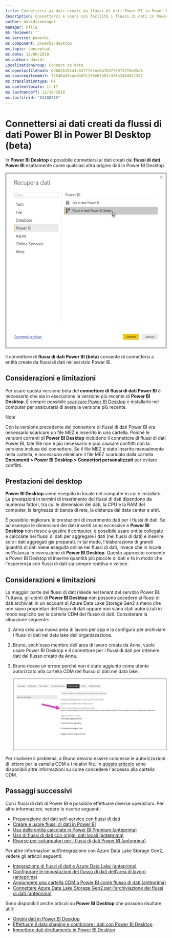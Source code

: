 ```yaml
---
title: Connettersi ai dati creati da flussi di dati Power BI in Power BI Desktop (beta)
description: Connettersi e usare con facilità i flussi di dati in Power BI Desktop
author: davidiseminger
manager: kfile
ms.reviewer: ''
ms.service: powerbi
ms.component: powerbi-desktop
ms.topic: conceptual
ms.date: 12/06/2018
ms.author: davidi
LocalizationGroup: Connect to data
ms.openlocfilehash: 6d602b19141c6277fe7ec6a7627749f57f6e25a6
ms.sourcegitcommit: f25464d5cae46691130eb7b02c33f42404011357
ms.translationtype: HT
ms.contentlocale: it-IT
ms.lasthandoff: 12/10/2018
ms.locfileid: "53180715"
---
```

# <a name="connect-to-data-created-by-power-bi-dataflows-in-power-bi-desktop-beta"></a>Connettersi ai dati creati da flussi di dati Power BI in Power BI Desktop (beta)
In **Power BI Desktop** è possibile connettersi ai dati creati dai **flussi di dati Power BI** esattamente come qualsiasi altra origine dati in Power BI Desktop.

![Connettersi ai flussi di dati](media/desktop-connect-dataflows/connect-dataflows_01.png)

Il connettore di **flussi di dati Power BI (beta)** consente di connettersi a entità create da flussi di dati nel servizio Power BI. 

## <a name="considerations-and-limitations"></a>Considerazioni e limitazioni

Per usare questa versione beta del **connettore di flussi di dati Power BI** è necessario che sia in esecuzione la versione più recente di **Power BI Desktop**. È sempre possibile [scaricare Power BI Desktop](desktop-get-the-desktop.md) e installarlo nel computer per assicurarsi di avere la versione più recente.  

> [!NOTE]
> Con la versione precedente del connettore di flussi di dati Power BI era necessario scaricare un file MEZ e inserirlo in una cartella. Poiché le versioni correnti di **Power BI Desktop** includono il connettore di flussi di dati Power BI, tale file non è più necessario e può causare conflitti con la versione inclusa del connettore. Se il file MEZ è stato inserito manualmente nella cartella, è *necessario* eliminare il file MEZ scaricato dalla cartella **Documenti > Power BI Desktop > Connettori personalizzati** per evitare conflitti. 

## <a name="desktop-performance"></a>Prestazioni del desktop
**Power BI Desktop** viene eseguito in locale nel computer in cui è installato. Le prestazioni in termini di inserimento dei flussi di dati dipendono da numerosi fattori, tra cui le dimensioni dei dati, la CPU e la RAM del computer, la larghezza di banda di rete, la distanza dal data center e altri.

È possibile migliorare le prestazioni di inserimento dati per i flussi di dati. Se ad esempio le dimensioni dei dati inseriti sono eccessive e **Power BI Desktop** non riesce a gestire il computer, è possibile usare entità collegate e calcolate nei flussi di dati per aggregare i dati (nei flussi di dati) e inserire solo i dati aggregati già preparati. In tal modo, l'elaborazione di grandi quantità di dati viene eseguita online nei flussi di dati, invece che in locale nell'istanza in esecuzione di **Power BI Desktop**. Questo approccio consente a Power BI Desktop di inserire quantità più piccole di dati e fa in modo che l'esperienza con flussi di dati sia sempre reattiva e veloce.

## <a name="considerations-and-limitations"></a>Considerazioni e limitazioni

La maggior parte dei flussi di dati risiede nel tenant del servizio Power BI. Tuttavia, gli utenti di **Power BI Desktop** non possono accedere ai flussi di dati archiviati in un account di Azure Data Lake Storage Gen2 a meno che non siano proprietari del flusso di dati oppure non siano stati autorizzati in modo esplicito per la cartella CDM del flusso di dati. Considerare la situazione seguente:

1.  Anna crea una nuova area di lavoro per app e la configura per archiviare i flussi di dati nel data lake dell'organizzazione.
2.  Bruno, anch'esso membro dell'area di lavoro creata da Anna, vuole usare Power BI Desktop e il connettore per i flussi di dati per ottenere dati dal flusso creato da Anna.
3.  Bruno riceve un errore perché non è stato aggiunto come utente autorizzato alla cartella CDM del flusso di dati nel data lake.

    ![Errore durante il tentativo di usare il flusso di dati](media/service-dataflows-configure-workspace-storage-settings/dataflow-storage-settings_08.jpg)

Per risolvere il problema, a Bruno devono essere concesse le autorizzazioni di lettore per la cartella CDM e i relativi file. In [questo articolo](https://go.microsoft.com/fwlink/?linkid=2029121) sono disponibili altre informazioni su come concedere l'accesso alla cartella CDM.




## <a name="next-steps"></a>Passaggi successivi
Con i flussi di dati di Power BI è possibile effettuare diverse operazioni. Per altre informazioni, vedere le risorse seguenti:

* [Preparazione dei dati self-service con flussi di dati](service-dataflows-overview.md)
* [Creare e usare flussi di dati in Power BI](service-dataflows-create-use.md)
* [Uso delle entità calcolate in Power BI Premium (anteprima)](service-dataflows-computed-entities-premium.md)
* [Uso di flussi di dati con origini dati locali (anteprima)](service-dataflows-on-premises-gateways.md)
* [Risorse per sviluppatori per i flussi di dati Power BI (anteprima)](service-dataflows-developer-resources.md)

Per altre informazioni sull'integrazione con Azure Data Lake Storage Gen2, vedere gli articoli seguenti:

* [Integrazione di flussi di dati e Azure Data Lake (anteprima)](service-dataflows-azure-data-lake-integration.md)
* [Configurare le impostazioni del flusso di dati dell'area di lavoro (anteprima)](service-dataflows-configure-workspace-storage-settings.md)
* [Aggiungere una cartella CDM a Power BI come flusso di dati (anteprima)](service-dataflows-add-cdm-folder.md)
* [Connettere Azure Data Lake Storage Gen2 per l'archiviazione dei flussi di dati (anteprima)](service-dataflows-connect-azure-data-lake-storage-gen2.md)

Sono disponibili anche articoli su **Power BI Desktop** che possono risultare utili:

* [Origini dati in Power BI Desktop](desktop-data-sources.md)
* [Effettuare il data shaping e combinare i dati con Power BI Desktop](desktop-shape-and-combine-data.md)
* [Immettere dati direttamente in Power BI Desktop](desktop-enter-data-directly-into-desktop.md)   

